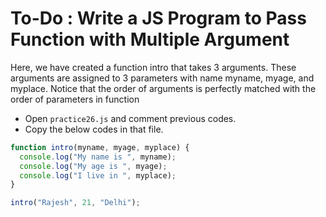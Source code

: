# To-Do : Write a JS Program to Pass Function with Multiple Argument

Here, we have created a function intro that takes 3 arguments. These arguments are assigned to 3 parameters with name myname, myage, and myplace. Notice that the order of arguments is perfectly matched with the order of parameters in function


- Open `practice26.js` and comment previous codes.
- Copy the below codes in that file.


```js
function intro(myname, myage, myplace) {
  console.log("My name is ", myname);
  console.log("My age is ", myage);
  console.log("I live in ", myplace);
}

intro("Rajesh", 21, "Delhi");
```
